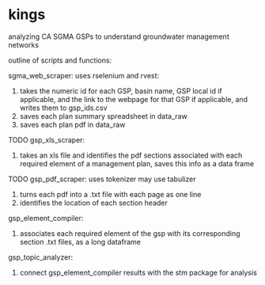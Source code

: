 # kings
analyzing CA SGMA GSPs to understand groundwater management networks

outline of scripts and functions:

sgma_web_scraper:
uses rselenium and rvest:
1) takes the numeric id for each GSP, basin name, GSP local id if applicable,
and the link to the webpage for that GSP if applicable, and writes them to gsp_ids.csv
2) saves each plan summary spreadsheet in data_raw
3) saves each plan pdf in data_raw

TODO
gsp_xls_scraper:
1) takes an xls file and identifies the pdf sections associated with each
required element of a management plan, saves this info as a data frame

TODO
gsp_pdf_scraper:
uses tokenizer
may use tabulizer
1) turns each pdf into a .txt file with each page as one line
2) identifies the location of each section header

gsp_element_compiler:
1) associates each required element of the gsp with its corresponding section .txt files, as a long dataframe

gsp_topic_analyzer:
1) connect gsp_element_compiler results with the stm package for analysis

